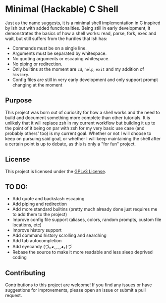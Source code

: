 # Minimal (Hackable) C Shell
Just as the name suggests, it is a minimal shell implementation in C inspired by lsh but with added functionalities. Being still in early development, it demonstrates the basics of how a shell works: read, parse, fork, exec and wait, but still suffers from the hurdles that lsh has:

* Commands must be on a single line.
* Arguments must be separated by whitespace.
* No quoting arguments or escaping whitespace.
* No piping or redirection.
* Only builtins at the moment are `cd`, `help`, `exit` and my addition of `history`.
* Config files are still in very early development and only support prompt changing at the moment

## Purpose
This project was born out of curiosity for how a shell works and the need to build and document something more complete than other tutorials. It is unlikely that it will replace zsh in my current workflow but building it up to the point of it being on par with zsh for my very basic use case (and probably others' too) is my current goal. Whether or not I will choose to keep on pursuing said goal, or whether I will keep maintaining the shell after a certain point is up to debate, as this is only a "for fun" project.

## License

This project is licensed under the [GPLv3 License](LICENSE).

## TO DO:

- Add quote and backslash escaping
- Add piping and redirection
- Add more standard builtins (pretty much already done just requires me to add them to the project)
- Improve config file support (aliases, colors, random prompts, custom file locations, etc)
- Improve history support
- Add command history scrolling and searching
- Add tab autocompletion
- Add eyecandy (づ｡◕‿‿◕｡)づ
- Rebase the source to make it more readable and less sleep deprived coding

## Contributing
Contributions to this project are welcome! If you find any issues or have suggestions for improvements, please open an issue or submit a pull request.
